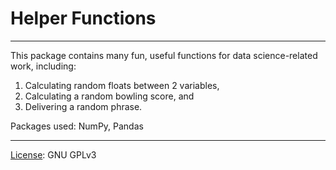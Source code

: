 # Helper Functions
---

This package contains many fun, useful functions for data science-related work, including:
1. Calculating random floats between 2 variables,
2. Calculating a random bowling score, and
3. Delivering a random phrase.

Packages used: NumPy, Pandas

---
[License](https://github.com/AustinJamesWolff/lambdata-ds33/blob/master/src/LICENSE): GNU GPLv3
